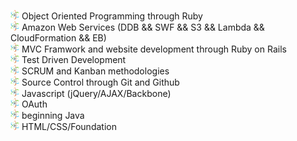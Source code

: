 <img src="/atom.png" width="14"> Object Oriented Programming through Ruby  
<img src="/atom.png" width="14"> Amazon Web Services (DDB && SWF && S3 && Lambda && CloudFormation && EB)  
<img src="/atom.png" width="14"> MVC Framwork and website development through Ruby on Rails  
<img src="/atom.png" width="14"> Test Driven Development  
<img src="/atom.png" width="14"> SCRUM and Kanban methodologies  
<img src="/atom.png" width="14"> Source Control through Git and Github  
<img src="/atom.png" width="14"> Javascript (jQuery/AJAX/Backbone)  
<img src="/atom.png" width="14"> OAuth  
<img src="/atom.png" width="14"> beginning Java  
<img src="/atom.png" width="14"> HTML/CSS/Foundation  
